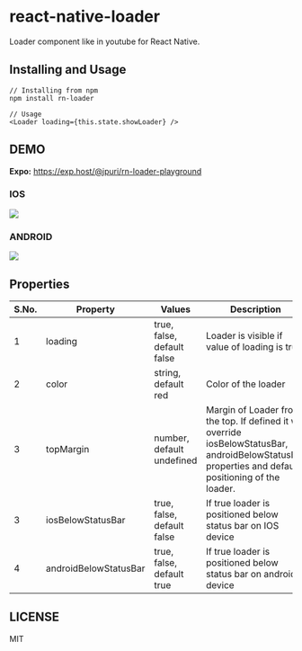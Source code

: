 # react-native-loader

Loader component like in youtube for React Native.

## Installing and Usage

```
// Installing from npm
npm install rn-loader

// Usage
<Loader loading={this.state.showLoader} />
```

## DEMO

**Expo:** https://exp.host/@jpuri/rn-loader-playground

### IOS

![](http://i.imgur.com/3wXsOIo.gif)

### ANDROID

![](http://i.imgur.com/YXyK4rb.gif)

## Properties

| S.No. | Property              | Values                     | Description                                                                                                                                           |
| ----- | --------------------- | -------------------------- | ----------------------------------------------------------------------------------------------------------------------------------------------------- |
| 1     | loading               | true, false, default false | Loader is visible if value of loading is true                                                                                                         |
| 2     | color                 | string, default red        | Color of the loader                                                                                                                                   |
| 3     | topMargin             | number, default undefined  | Margin of Loader from the top. If defined it will override iosBelowStatusBar, androidBelowStatusBar properties and default positioning of the loader. |
| 3     | iosBelowStatusBar     | true, false, default false | If true loader is positioned below status bar on IOS device                                                                                           |
| 4     | androidBelowStatusBar | true, false, default true  | If true loader is positioned below status bar on android device                                                                                       |

## LICENSE

MIT
